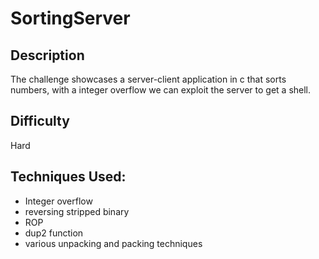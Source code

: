 # SortingServer
## Description
The challenge showcases a server-client application in c that sorts numbers, with a integer overflow we can exploit the server to get a shell.
## Difficulty
Hard
## Techniques Used:
* Integer overflow
* reversing stripped binary
* ROP
* dup2 function
* various unpacking and packing techniques
